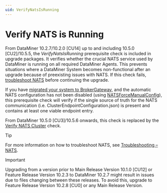 ```yaml
---
uid: VerifyNatsIsRunning
---
```


# Verify NATS is Running

From DataMiner 10.2.7/10.2.0 [CU14] up to and including 10.5.0 [CU2]/10.5.5<!-- RN 42206 -->, the *VerifyNatsIsRunning* prerequisite check is included in upgrade packages. It verifies whether the crucial NATS service used by DataMiner is running on all required DataMiner Agents. This prevents situations where a DataMiner System becomes non-functional after an upgrade because of preexisting issues with NATS. If this check fails, [troubleshoot NATS](xref:Investigating_NATS_Issues) before continuing the upgrade.

If you have [migrated your system to BrokerGateway](xref:BrokerGateway_Migration), and the automatic NATS configuration has not been disabled (using [NATSForceManualConfig](xref:SLNetClientTest_disabling_automatic_nats_config)), this prerequisite check will verify if the single source of truth for the NATS communication (i.e. ClusterEndpointConfiguration.json) is present and contains at least one viable endpoint entry.<!-- RN 40641 -->

From DataMiner 10.5.0 [CU3]/10.5.6 onwards<!-- RN 42206 -->, this check is replaced by the [Verify NATS Cluster](xref:VerifyNatsCluster) check.

> [!TIP]
> For more information on how to troubleshoot NATS, see [Troubleshooting – NATS](xref:Investigating_NATS_Issues).

> [!IMPORTANT]
> Upgrading from a version prior to Main Release Version 10.1.0 [CU12] or Feature Release Version 10.2.3 to DataMiner 10.2.7 might result in issues due to files changing between these releases. To avoid this, upgrade to Feature Release Version 10.2.8 [CU0] or any Main Release Version.
